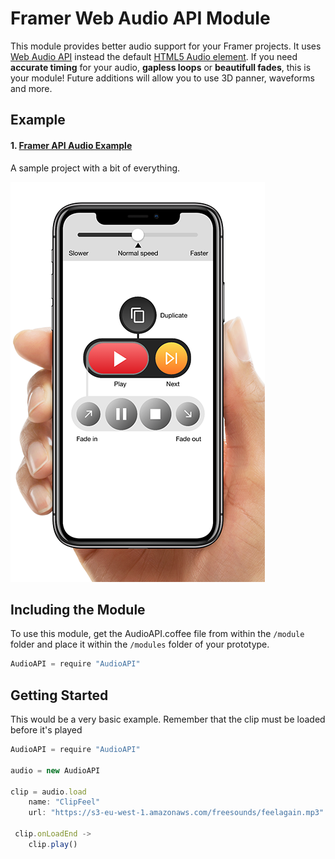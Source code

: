 # Framer Web Audio API Module
This module provides better audio support for your Framer projects. It uses [Web Audio API](https://developer.mozilla.org/en-US/docs/Web/API/Web_Audio_API) instead the default [HTML5 Audio element](https://developer.mozilla.org/en-US/docs/Web/HTML/Element/audio). If you need **accurate timing** for your audio, **gapless loops** or **beautifull fades**, this is your module! Future additions will allow you to use 3D panner, waveforms and more. 

## Example
#### 1. [Framer API Audio Example](https://framer.cloud/VVtVs)
A sample project with a bit of everything.

![Example Preview](https://raw.githubusercontent.com/raulibanez/framer-audio/master/example.png)

## Including the Module
To use this module, get the AudioAPI.coffee file from within the `/module` folder and place it within the `/modules` folder of your prototype. 

```javascript
AudioAPI = require "AudioAPI"
```

## Getting Started

This would be a very basic example. Remember that the clip must be loaded before it's played

```javascript
AudioAPI = require "AudioAPI"

audio = new AudioAPI

clip = audio.load
	name: "ClipFeel"
	url: "https://s3-eu-west-1.amazonaws.com/freesounds/feelagain.mp3"
 
 clip.onLoadEnd ->
	clip.play()
```
